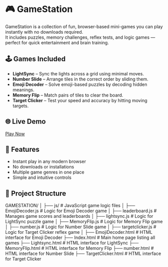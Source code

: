 # 🎮 GameStation

GameStation is a collection of fun, browser-based mini-games you can play instantly with no downloads required.  
It includes puzzles, memory challenges, reflex tests, and logic games — perfect for quick entertainment and brain training.

## 🕹️ Games Included
- **LightSync** – Sync the lights across a grid using minimal moves.
- **Number Slide** – Arrange tiles in the correct order by sliding them.
- **Emoji Decoder** – Solve emoji-based puzzles by decoding hidden meanings.
- **Memory Flip** – Match pairs of tiles to clear the board.
- **Target Clicker** – Test your speed and accuracy by hitting moving targets.

## 🌐 Live Demo
[Play Now](https://gamestation1.netlify.app/)

## 🚀 Features
- Instant play in any modern browser
- No downloads or installations
- Multiple game genres in one place
- Simple and intuitive controls

## 📂 Project Structure
GAMESTATION/
│
├── js/                        # JavaScript game logic files
│   ├── EmojiDecoder.js        # Logic for Emoji Decoder game
│   ├── leaderboard.js         # Manages game scores and leaderboards
│   ├── lightsync.js           # Logic for LightSync puzzle game
│   ├── MemoryFlip.js          # Logic for Memory Flip game
│   ├── number.js              # Logic for Number Slide game
│   ├── targetclicker.js       # Logic for Target Clicker reflex game
│
├── EmojiDecoder.html          # HTML interface for Emoji Decoder
├── Index.html                 # Main home page listing all games
├── Lightsync.html             # HTML interface for LightSync
├── MemoryFlip.html            # HTML interface for Memory Flip
├── number.html                # HTML interface for Number Slide
├── TargetClicker.html         # HTML interface for Target Clicker
